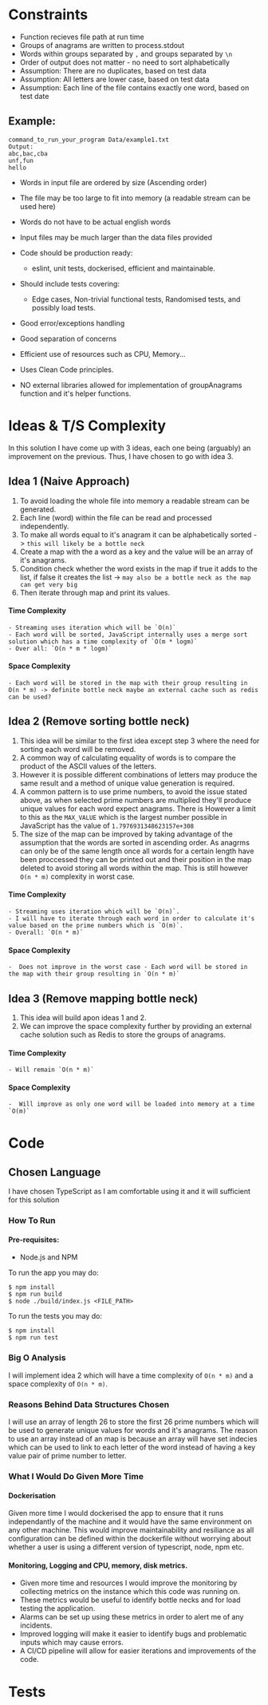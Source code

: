 # Constraints
  - Function recieves file path at run time
  - Groups of anagrams are written to process.stdout
  - Words within groups separated by `,` and groups separated by `\n`
  - Order of output does not matter - no need to sort alphabetically
  - Assumption: There are no duplicates, based on test data
  - Assumption: All letters are lower case, based on test data
  - Assumption: Each line of the file contains exactly one word, based on test date

  ## Example:
    command_to_run_your_program Data/example1.txt
    Output:
    abc,bac,cba
    unf,fun
    hello
 
  - Words in input file are ordered by size (Ascending order)
  - The file may be too large to fit into memory (a readable stream can be used here)
  - Words do not have to be actual english words
  - Input files may be much larger than the data files provided

  - Code should be production ready:
    - eslint, unit tests, dockerised, efficient and maintainable.
  - Should include tests covering:
    - Edge cases, Non-trivial functional tests, Randomised tests, and possibly load tests.
  - Good error/exceptions handling
  - Good separation of concerns
  - Efficient use of resources such as CPU, Memory...
  - Uses Clean Code principles.
  - NO external libraries allowed for implementation of groupAnagrams function and it's helper functions.

# Ideas & T/S Complexity
In this solution I have come up with 3 ideas, each one being (arguably) an improvement on the previous. Thus, I have chosen to go with idea 3.
## Idea 1 (Naive Approach)
1. To avoid loading the whole file into memory a readable stream can be generated.
2. Each line (word) within the file can be read and processed independently.
3. To make all words equal to it's anagram it can be alphabetically sorted -> `this will likely be a bottle neck`
4. Create a map with the a word as a key and the value will be an array of it's anagrams.
5. Condition check whether the word exists in the map if true it adds to the list, if false it creates the list -> `may also be a bottle neck as the map can get very big`
6. Then iterate through map and print its values.

  #### Time Complexity
    - Streaming uses iteration which will be `O(n)`
    - Each word will be sorted, JavaScript internally uses a merge sort solution which has a time complexity of `O(m * logm)`
    - Over all: `O(n * m * logm)`

  #### Space Complexity
    - Each word will be stored in the map with their group resulting in O(n * m) -> definite bottle neck maybe an external cache such as redis can be used?

## Idea 2 (Remove sorting bottle neck)
1. This idea will be similar to the first idea except step 3 where the need for sorting each word will be removed.
2. A common way of calculating equality of words is to compare the product of the ASCII values of the letters.
3. However it is possible different combinations of letters may produce the same result and a method of unique value generation is required.
4. A common pattern is to use prime numbers, to avoid the issue stated above, as when selected prime numbers are multiplied they'll produce unique values for each word expect anagrams. There is However a limit to this as the `MAX_VALUE` which is the largest number possible in JavaScript has the value of `1.7976931348623157e+308`
5. The size of the map can be improved by taking advantage of the assumption that the words are sorted in ascending order.
As anagrms can only be of the same length once all words for a certain length have been proccessed they can be printed out
and their position in the map deleted to avoid storing all words within the map. This is still however `O(n * m)` complexity in worst case.

  #### Time Complexity
    - Streaming uses iteration which will be `O(n)`.
    - I will have to iterate through each word in order to calculate it's value based on the prime numbers which is `O(m)`.
    - Overall: `O(n * m)`

  #### Space Complexity
    -  Does not improve in the worst case - Each word will be stored in the map with their group resulting in `O(n * m)`

## Idea 3 (Remove mapping bottle neck)
1. This idea will build apon ideas 1 and 2.
2. We can improve the space complexity further by providing an external cache solution such as Redis to store the groups of anagrams.

  #### Time Complexity
    - Will remain `O(n * m)`

  #### Space Complexity
    -  Will improve as only one word will be loaded into memory at a time `O(m)`

# Code
## Chosen Language
I have chosen TypeScript as I am comfortable using it and it will sufficient for this solution

### How To Run
#### Pre-requisites:
 - Node.js and NPM

To run the app you may do:
```
$ npm install
$ npm run build
$ node ./build/index.js <FILE_PATH>
```
To run the tests you may do:
```
$ npm install
$ npm run test
```
### Big O Analysis
I will implement idea 2 which will have a time complexity of `O(n * m)` and a space complexity of `O(n * m)`.
### Reasons Behind Data Structures Chosen
I will use an array of length 26 to store the first 26 prime numbers which will be used to generate unique values for words and it's anagrams.
The reason to use an array instead of an map is because an array will have set indecies which can be used to link to each letter of the word instead of having
a key value pair of prime number to letter.
### What I Would Do Given More Time
  #### Dockerisation
  Given more time I would dockerised the app to ensure that it runs independantly of the machine and it would have the same environment on any other
  machine.
  This would improve maintainability and resiliance as all configuration can be defined within the dockerfile without worrying about whether a user is
  using a different version of typescript, node, npm etc.
  #### Monitoring, Logging and CPU, memory, disk metrics.
  - Given more time and resources I would improve the monitoring by collecting metrics on the instance which this code was running on.
  - These metrics would be useful to identify bottle necks and for load testing the application.
  - Alarms can be set up using these metrics in order to alert me of any incidents.
  - Improved logging will make it easier to identify bugs and problematic inputs which may cause errors.
  - A CI/CD pipeline will allow for easier iterations and improvements of the code.

# Tests

